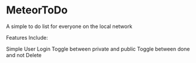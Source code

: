 # MeteorToDo

A simple to do list for everyone on the local network

Features Include:

Simple User Login
Toggle between private and public
Toggle between done and not
Delete
